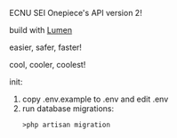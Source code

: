 ECNU SEI Onepiece's API version 2!

build with [Lumen](https://lumen.laravel.com)

easier, safer, faster!

cool, cooler, coolest!

init:
1. copy .env.example to .env and edit .env
2. run database migrations:
    ```
    >php artisan migration
    ```